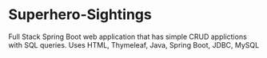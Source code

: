 # Superhero-Sightings
Full Stack Spring Boot web application that has simple CRUD applictions with SQL queries. Uses HTML, Thymeleaf, Java, Spring Boot, JDBC, MySQL
